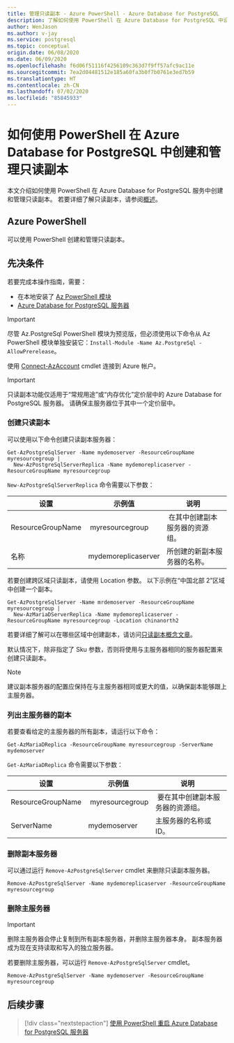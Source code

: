 ```yaml
---
title: 管理只读副本 - Azure PowerShell - Azure Database for PostgreSQL
description: 了解如何使用 PowerShell 在 Azure Database for PostgreSQL 中设置和管理只读副本。
author: WenJason
ms.author: v-jay
ms.service: postgresql
ms.topic: conceptual
origin.date: 06/08/2020
ms.date: 06/09/2020
ms.openlocfilehash: f6d06f51116f4256109c363d7f9ff57afc9ac11e
ms.sourcegitcommit: 7ea2d04481512e185a60fa3b0f7b0761e3ed7b59
ms.translationtype: HT
ms.contentlocale: zh-CN
ms.lasthandoff: 07/02/2020
ms.locfileid: "85845933"
---
```

# <a name="how-to-create-and-manage-read-replicas-in-azure-database-for-postgresql-using-powershell"></a>如何使用 PowerShell 在 Azure Database for PostgreSQL 中创建和管理只读副本

本文介绍如何使用 PowerShell 在 Azure Database for PostgreSQL 服务中创建和管理只读副本。 若要详细了解只读副本，请参阅[概述](concepts-read-replicas.md)。

## <a name="azure-powershell"></a>Azure PowerShell

可以使用 PowerShell 创建和管理只读副本。

## <a name="prerequisites"></a>先决条件

若要完成本操作指南，需要：

- 在本地安装了 [Az PowerShell 模块](https://docs.microsoft.com/powershell/azure/install-az-ps)
- [Azure Database for PostgreSQL 服务器](quickstart-create-postgresql-server-database-using-azure-powershell.md)

> [!IMPORTANT]
> 尽管 Az.PostgreSql PowerShell 模块为预览版，但必须使用以下命令从 Az PowerShell 模块单独安装它：`Install-Module -Name Az.PostgreSql -AllowPrerelease`。

使用 [Connect-AzAccount](https://docs.microsoft.com/powershell/module/az.accounts/connect-azaccount) cmdlet 连接到 Azure 帐户。

> [!IMPORTANT]
> 只读副本功能仅适用于“常规用途”或“内存优化”定价层中的 Azure Database for PostgreSQL 服务器。 请确保主服务器位于其中一个定价层中。

### <a name="create-a-read-replica"></a>创建只读副本

可以使用以下命令创建只读副本服务器：

```azurepowershell
Get-AzPostgreSqlServer -Name mydemoserver -ResourceGroupName myresourcegroup |
  New-AzPostgreSqlServerReplica -Name mydemoreplicaserver -ResourceGroupName myresourcegroup
```

`New-AzPostgreSqlServerReplica` 命令需要以下参数：

| 设置 | 示例值 | 说明  |
| --- | --- | --- |
| ResourceGroupName |  myresourcegroup |  在其中创建副本服务器的资源组。  |
| 名称 | mydemoreplicaserver | 所创建的新副本服务器的名称。 |

若要创建跨区域只读副本，请使用 Location 参数。 以下示例在“中国北部 2”区域中创建一个副本。

```azurepowershell
Get-AzPostgreSqlServer -Name mrdemoserver -ResourceGroupName myresourcegroup |
  New-AzMariaDServerReplica -Name mydemoreplicaserver -ResourceGroupName myresourcegroup -Location chinanorth2
```

若要详细了解可以在哪些区域中创建副本，请访问[只读副本概念文章](concepts-read-replicas.md)。

默认情况下，除非指定了 Sku 参数，否则将使用与主服务器相同的服务器配置来创建只读副本。

> [!NOTE]
> 建议副本服务器的配置应保持在与主服务器相同或更大的值，以确保副本能够跟上主服务器。

### <a name="list-replicas-for-a-master-server"></a>列出主服务器的副本

若要查看给定的主服务器的所有副本，请运行以下命令：

```azurepowershell
Get-AzMariaDReplica -ResourceGroupName myresourcegroup -ServerName mydemoserver
```

`Get-AzMariaDReplica` 命令需要以下参数：

| 设置 | 示例值 | 说明  |
| --- | --- | --- |
| ResourceGroupName |  myresourcegroup |  要在其中创建副本服务器的资源组。  |
| ServerName | mydemoserver | 主服务器的名称或 ID。 |

### <a name="delete-a-replica-server"></a>删除副本服务器

可以通过运行 `Remove-AzPostgreSqlServer` cmdlet 来删除只读副本服务器。

```azurepowershell
Remove-AzPostgreSqlServer -Name mydemoreplicaserver -ResourceGroupName myresourcegroup
```

### <a name="delete-a-master-server"></a>删除主服务器

> [!IMPORTANT]
> 删除主服务器会停止复制到所有副本服务器，并删除主服务器本身。 副本服务器成为现在支持读取和写入的独立服务器。

若要删除主服务器，可以运行 `Remove-AzPostgreSqlServer` cmdlet。

```azurepowershell
Remove-AzPostgreSqlServer -Name mydemoserver -ResourceGroupName myresourcegroup
```

## <a name="next-steps"></a>后续步骤

> [!div class="nextstepaction"]
> [使用 PowerShell 重启 Azure Database for PostgreSQL 服务器](howto-restart-server-powershell.md)
